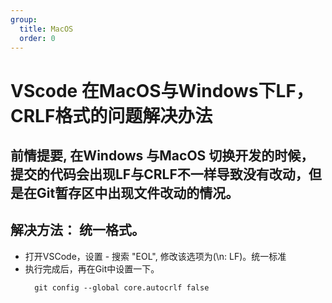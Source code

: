 ```yaml
---
group:
  title: MacOS
  order: 0
---
```


# VScode 在MacOS与Windows下LF，CRLF格式的问题解决办法

## 前情提要, 在Windows 与MacOS 切换开发的时候，提交的代码会出现LF与CRLF不一样导致没有改动，但是在Git暂存区中出现文件改动的情况。

## 解决方法： 统一格式。
- 打开VSCode，设置 - 搜索 "EOL", 修改该选项为(\n: LF)。统一标准
- 执行完成后，再在Git中设置一下。
  ```
    git config --global core.autocrlf false
  ```
